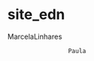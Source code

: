 # site_edn





   







   MarcelaLinhares

































                     Paula 
